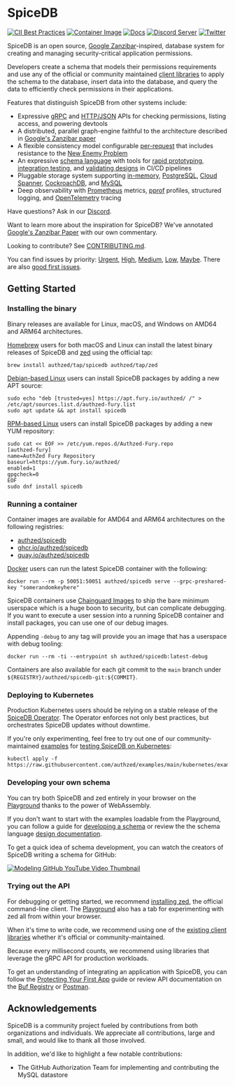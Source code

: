 # SpiceDB

[![CII Best Practices](https://bestpractices.coreinfrastructure.org/projects/6348/badge)](https://bestpractices.coreinfrastructure.org/projects/6348)
[![Container Image](https://img.shields.io/github/v/release/authzed/spicedb?color=%232496ED&label=container&logo=docker "Container Image")](https://hub.docker.com/r/authzed/spicedb/tags)
[![Docs](https://img.shields.io/badge/docs-authzed.com-%234B4B6C "Authzed Documentation")](https://docs.authzed.com)
[![Discord Server](https://img.shields.io/discord/844600078504951838?color=7289da&label=discord&logo=discord&logoColor=7289da "Discord Server")](https://authzed.com/discord)
[![Twitter](https://img.shields.io/badge/twitter-%40authzed-1D8EEE?logo=twitter "@authzed on Twitter")](https://twitter.com/authzed)

SpiceDB is an open source, [Google Zanzibar]-inspired, database system for creating and managing security-critical application permissions.

Developers create a schema that models their permissions requirements and use any of the official or community maintained [client libraries] to apply the schema to the database, insert data into the database, and query the data to efficiently check permissions in their applications.

Features that distinguish SpiceDB from other systems include:

- Expressive [gRPC] and [HTTP/JSON] APIs for checking permissions, listing access, and powering devtools
- A distributed, parallel graph-engine faithful to the architecture described in [Google's Zanzibar paper]
- A flexible consistency model configurable [per-request] that includes resistance to the [New Enemy Problem]
- An expressive [schema language] with tools for [rapid prototyping], [integration testing], and [validating designs] in CI/CD pipelines
- Pluggable storage system supporting [in-memory], [PostgreSQL], [Cloud Spanner], [CockroachDB], and [MySQL]
- Deep observability with [Prometheus] metrics, [pprof] profiles, structured logging, and [OpenTelemetry] tracing

[Google Zanzibar]: https://authzed.com/blog/what-is-zanzibar/
[client libraries]: https://github.com/authzed/awesome-spicedb#clients

[gRPC]: https://buf.build/authzed/api/docs/main:authzed.api.v1
[HTTP/JSON]: https://app.swaggerhub.com/apis-docs/authzed/authzed/1.0

[Google's Zanzibar paper]: https://authzed.com/zanzibar

[per-request]: https://docs.authzed.com/reference/api-consistency
[New Enemy Problem]: https://authzed.com/blog/new-enemies/

[schema language]: https://docs.authzed.com/guides/schema
[rapid prototyping]: https://play.authzed.com
[integration testing]: https://github.com/authzed/action-spicedb
[validating designs]: https://github.com/authzed/action-spicedb-validate

[in-memory]: https://github.com/hashicorp/go-memdb
[PostgreSQL]: https://www.postgresql.org
[Cloud Spanner]: https://cloud.google.com/spanner
[CockroachDB]: https://github.com/cockroachdb/cockroach
[MySQL]: https://www.mysql.com

[Prometheus]: https://prometheus.io
[pprof]: https://jvns.ca/blog/2017/09/24/profiling-go-with-pprof/
[OpenTelemetry]: https://opentelemetry.io

Have questions? Ask in our [Discord].

Want to learn more about the inspiration for SpiceDB? We've annotated [Google's Zanzibar Paper] with our own commentary.

Looking to contribute? See [CONTRIBUTING.md].

You can find issues by priority: [Urgent], [High], [Medium], [Low], [Maybe].
There are also [good first issues].

[Discord]: https://authzed.com/discord
[CONTRIBUTING.md]: https://github.com/authzed/spicedb/blob/main/CONTRIBUTING.md
[Urgent]: https://github.com/authzed/spicedb/labels/priority%2F0%20urgent
[High]: https://github.com/authzed/spicedb/labels/priority%2F1%20high
[Medium]: https://github.com/authzed/spicedb/labels/priority%2F2%20medium
[Low]: https://github.com/authzed/spicedb/labels/priority%2F3%20low
[Maybe]: https://github.com/authzed/spicedb/labels/priority%2F4%20maybe
[good first issues]: https://github.com/authzed/spicedb/labels/hint%2Fgood%20first%20issue

## Getting Started

### Installing the binary

Binary releases are available for Linux, macOS, and Windows on AMD64 and ARM64 architectures.

[Homebrew] users for both macOS and Linux can install the latest binary releases of SpiceDB and [zed] using the official tap:

```command
brew install authzed/tap/spicedb authzed/tap/zed
```

[Debian-based Linux] users can install SpiceDB packages by adding a new APT source:

```command
sudo echo "deb [trusted=yes] https://apt.fury.io/authzed/ /" > /etc/apt/sources.list.d/authzed-fury.list
sudo apt update && apt install spicedb
```

[RPM-based Linux] users can install SpiceDB packages by adding a new YUM repository:

```command
sudo cat << EOF >> /etc/yum.repos.d/Authzed-Fury.repo
[authzed-fury]
name=AuthZed Fury Repository
baseurl=https://yum.fury.io/authzed/
enabled=1
gpgcheck=0
EOF
sudo dnf install spicedb
```

[zed]: https://github.com/authzed/zed
[homebrew]: https://docs.authzed.com/spicedb/installing#brew
[Debian-based Linux]: https://en.wikipedia.org/wiki/List_of_Linux_distributions#Debian-based
[RPM-based Linux]: https://en.wikipedia.org/wiki/List_of_Linux_distributions#RPM-based
  
### Running a container

Container images are available for AMD64 and ARM64 architectures on the following registries:

- [authzed/spicedb](https://hub.docker.com/r/authzed/spicedb)
- [ghcr.io/authzed/spicedb](https://github.com/authzed/spicedb/pkgs/container/spicedb)
- [quay.io/authzed/spicedb](https://quay.io/authzed/spicedb)

[Docker] users can run the latest SpiceDB container with the following:

```command
docker run --rm -p 50051:50051 authzed/spicedb serve --grpc-preshared-key "somerandomkeyhere"
```

SpiceDB containers use [Chainguard Images] to ship the bare minimum userspace which is a huge boon to security, but can complicate debugging.
If you want to execute a user session into a running SpiceDB container and install packages, you can use one of our debug images.

Appending `-debug` to any tag will provide you an image that has a userspace with debug tooling:

```command
docker run --rm -ti --entrypoint sh authzed/spicedb:latest-debug
```

Containers are also available for each git commit to the `main` branch under `${REGISTRY}/authzed/spicedb-git:${COMMIT}`.

[Docker]: https://docs.docker.com/get-docker/
[Chainguard Images]: https://github.com/chainguard-images/images
  
### Deploying to Kubernetes

Production Kubernetes users should be relying on a stable release of the [SpiceDB Operator].
The Operator enforces not only best practices, but orchestrates SpiceDB updates without downtime.

If you're only experimenting, feel free to try out one of our community-maintained [examples] for [testing SpiceDB on Kubernetes]:

```command
kubectl apply -f https://raw.githubusercontent.com/authzed/examples/main/kubernetes/example.yaml
```

[examples]: https://github.com/authzed/examples
[Docker Compose]: https://github.com/authzed/examples/tree/main/datastores
[SpiceDB Operator]: https://github.com/authzed/spicedb-operator
[testing SpiceDB on Kubernetes]: https://github.com/authzed/examples/tree/main/kubernetes

### Developing your own schema

You can try both SpiceDB and zed entirely in your browser on the [Playground] thanks to the power of WebAssembly.

If you don't want to start with the examples loadable from the Playground, you can follow a guide for [developing a schema] or review the the schema language [design documentation].

To get a quick idea of schema development, you can watch the creators of SpiceDB writing a schema for GitHub:

[![Modeling GitHub YouTube Video Thumbnail](https://user-images.githubusercontent.com/343539/223837989-ead99ff9-ef35-4cf3-864d-d8d86ecdf9ce.png)](https://www.youtube.com/watch?v=x3-B9-ICj0w)

[Playground]: https://play.authzed.com
[developing a schema]: https://docs.authzed.com/guides/schema
[design documentation]: https://docs.authzed.com/reference/schema-lang

### Trying out the API

For debugging or getting started, we recommend [installing zed], the official command-line client.
The [Playground] also has a tab for experimenting with zed all from within your browser.

When it's time to write code, we recommend using one of the [existing client libraries] whether it's official or community-maintained.

Because every millisecond counts, we recommend using libraries that leverage the gRPC API for production workloads.

To get an understanding of integrating an application with SpiceDB, you can follow the [Protecting Your First App] guide or review API documentation on the [Buf Registry] or [Postman].

[installing zed]: https://github.com/authzed/zed
[existing client libraries]: https://github.com/authzed/awesome-spicedb#clients
[Protecting Your First App]: https://docs.authzed.com/guides/first-app
[Buf Registry]: https://buf.build/authzed/api/docs
[Postman]: https://www.postman.com/authzed/workspace/spicedb/overview

## Acknowledgements

SpiceDB is a community project fueled by contributions from both organizations and individuals.
We appreciate all contributions, large and small, and would like to thank all those involved.

In addition, we'd like to highlight a few notable contributions:

- The GitHub Authorization Team for implementing and contributing the MySQL datastore

